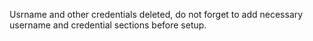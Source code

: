 
Usrname and other credentials deleted, do not forget to add necessary username and credential sections before setup. 
